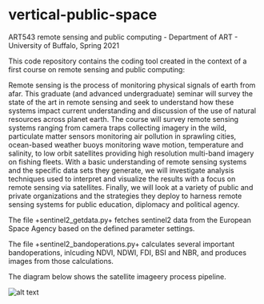 # vertical-public-space
ART543 remote sensing and public computing - Department of ART - University of Buffalo, Spring 2021


This code repository contains the coding tool created in the context of a first course on remote sensing and public computing:


Remote sensing is the process of monitoring physical signals of earth from afar. This graduate (and advanced undergraduate) seminar will survey the state of the art in remote sensing and seek to understand how these systems impact current understanding and discussion of the use of natural resources across planet earth. The course will survey remote sensing systems ranging from camera traps collecting imagery in the wild, particulate matter sensors monitoring air pollution in sprawling cities, ocean-based weather buoys monitoring wave motion, temperature and salinity, to low orbit satellites providing high resolution multi-band imagery on fishing fleets. 
With a basic understanding of remote sensing systems and the specific data sets they generate, we will investigate analysis techniques used to interpret and visualize the results with a focus on remote sensing via satellites. Finally, we will look at a variety of public and private organizations and the strategies they deploy to harness remote sensing systems for public education, diplomacy and political agency.

The file +sentinel2_getdata.py+ fetches sentinel2 data from the European Space Agency based on the defined parameter settings.

The file +sentinel2_bandoperations.py+ calculates several important bandoperations, inlcuding NDVI, NDWI, FDI, BSI and NBR, and produces images from those calculations.

The diagram below shows the satellite imageery process pipeline.

![alt text](https://github.com/realtechsupport/vertical_public_space/blob/main/sentinel2_pipeline.png?raw=true)




